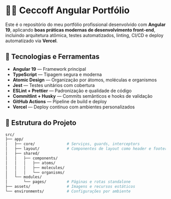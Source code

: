 # 🧑‍💻 Ceccoff Angular Portfólio

Este é o repositório do meu portfólio profissional desenvolvido com **Angular 19**, aplicando **boas práticas modernas de desenvolvimento front-end**, incluindo arquitetura atômica, testes automatizados, linting, CI/CD e deploy automatizado via **Vercel**.

## 🚀 Tecnologias e Ferramentas

- **Angular 19** — Framework principal
- **TypeScript** — Tipagem segura e moderna
- **Atomic Design** — Organização por átomos, moléculas e organismos
- **Jest** — Testes unitários com cobertura
- **ESLint + Prettier** — Padronização e qualidade de código
- **Commitlint + Husky** — Commits semânticos e hooks de validação
- **GitHub Actions** — Pipeline de build e deploy
- **Vercel** — Deploy contínuo com ambientes personalizados

## 📁 Estrutura do Projeto

```bash
src/
├── app/
│   ├── core/              # Serviços, guards, interceptors
│   ├── layout/            # Componentes de layout como header e footer
│   ├── shared/
│   │   ├── components/
│   │   │   ├── atoms/
│   │   │   ├── molecules/
│   │   │   └── organisms/
│   └── modules/
│       └── pages/         # Páginas e rotas standalone
├── assets/                # Imagens e recursos estáticos
└── environments/          # Configurações por ambiente
```
